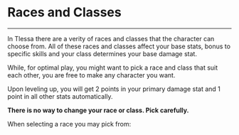 # Races and Classes

-------------------

In Tlessa there are a verity of races and classes that the character can choose from. All of these races and classes affect your base stats, bonus to specific skills and your class determines your base damage stat.

While, for optimal play, you might want to pick a race and class that suit each other, you are free to make any character you want.

Upon leveling up, you will get 2 points in your primary damage stat and 1 point in all other stats automatically.

**There is no way to change your race or class. Pick carefully.**

When selecting a race you may pick from:
